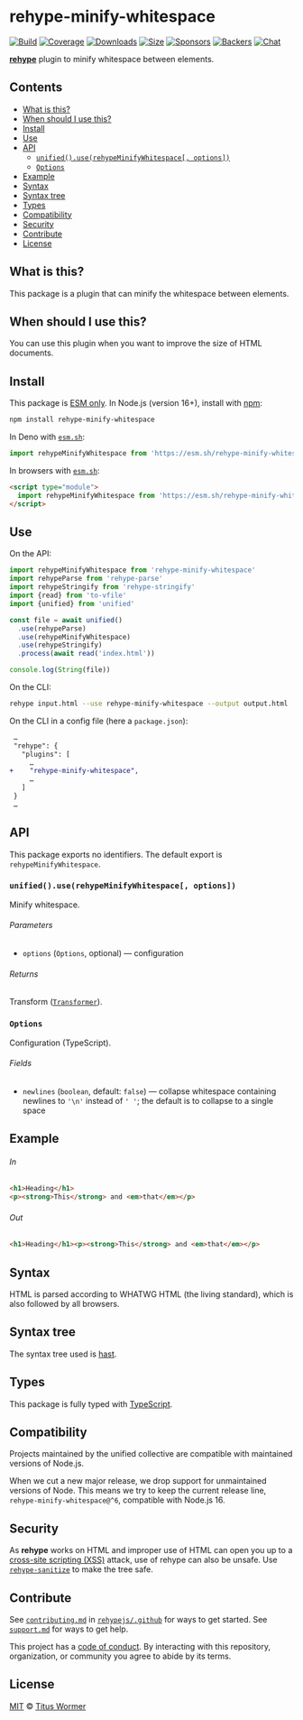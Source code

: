 <!--This file is generated-->

# rehype-minify-whitespace

[![Build][build-badge]][build]
[![Coverage][coverage-badge]][coverage]
[![Downloads][downloads-badge]][downloads]
[![Size][size-badge]][size]
[![Sponsors][funding-sponsors-badge]][funding]
[![Backers][funding-backers-badge]][funding]
[![Chat][chat-badge]][chat]

**[rehype][]** plugin to minify whitespace between elements.

## Contents

* [What is this?](#what-is-this)
* [When should I use this?](#when-should-i-use-this)
* [Install](#install)
* [Use](#use)
* [API](#api)
  * [`unified().use(rehypeMinifyWhitespace[, options])`](#unifieduserehypeminifywhitespace-options)
  * [`Options`](#options)
* [Example](#example)
* [Syntax](#syntax)
* [Syntax tree](#syntax-tree)
* [Types](#types)
* [Compatibility](#compatibility)
* [Security](#security)
* [Contribute](#contribute)
* [License](#license)

## What is this?

This package is a plugin that can minify the whitespace between elements.

## When should I use this?

You can use this plugin when you want to improve the size of HTML documents.

## Install

This package is [ESM only][esm].
In Node.js (version 16+), install with [npm][]:

```sh
npm install rehype-minify-whitespace
```

In Deno with [`esm.sh`][esm-sh]:

```js
import rehypeMinifyWhitespace from 'https://esm.sh/rehype-minify-whitespace@6'
```

In browsers with [`esm.sh`][esm-sh]:

```html
<script type="module">
  import rehypeMinifyWhitespace from 'https://esm.sh/rehype-minify-whitespace@6?bundle'
</script>
```

## Use

On the API:

```js
import rehypeMinifyWhitespace from 'rehype-minify-whitespace'
import rehypeParse from 'rehype-parse'
import rehypeStringify from 'rehype-stringify'
import {read} from 'to-vfile'
import {unified} from 'unified'

const file = await unified()
  .use(rehypeParse)
  .use(rehypeMinifyWhitespace)
  .use(rehypeStringify)
  .process(await read('index.html'))

console.log(String(file))
```

On the CLI:

```sh
rehype input.html --use rehype-minify-whitespace --output output.html
```

On the CLI in a config file (here a `package.json`):

```diff
 …
 "rehype": {
   "plugins": [
     …
+    "rehype-minify-whitespace",
     …
   ]
 }
 …
```

## API

This package exports no identifiers.
The default export is `rehypeMinifyWhitespace`.

### `unified().use(rehypeMinifyWhitespace[, options])`

Minify whitespace.

###### Parameters

* `options` (`Options`, optional)
  — configuration

###### Returns

Transform ([`Transformer`](https://github.com/unifiedjs/unified#transformer)).

### `Options`

Configuration (TypeScript).

###### Fields

* `newlines` (`boolean`, default: `false`)
  — collapse whitespace containing newlines to `'\n'` instead of `' '`;
  the default is to collapse to a single space

## Example

###### In

```html
<h1>Heading</h1>
<p><strong>This</strong> and <em>that</em></p>
```

###### Out

```html
<h1>Heading</h1><p><strong>This</strong> and <em>that</em></p>
```

## Syntax

HTML is parsed according to WHATWG HTML (the living standard), which is also
followed by all browsers.

## Syntax tree

The syntax tree used is [hast][].

## Types

This package is fully typed with [TypeScript][].

## Compatibility

Projects maintained by the unified collective are compatible with maintained
versions of Node.js.

When we cut a new major release, we drop support for unmaintained versions of
Node.
This means we try to keep the current release line,
`rehype-minify-whitespace@^6`,
compatible with Node.js 16.

## Security

As **rehype** works on HTML and improper use of HTML can open you up to a
[cross-site scripting (XSS)][xss] attack, use of rehype can also be unsafe.
Use [`rehype-sanitize`][rehype-sanitize] to make the tree safe.

## Contribute

See [`contributing.md`][contributing] in [`rehypejs/.github`][health] for ways
to get started.
See [`support.md`][support] for ways to get help.

This project has a [code of conduct][coc].
By interacting with this repository, organization, or community you agree to
abide by its terms.

## License

[MIT][license] © [Titus Wormer][author]

[author]: https://wooorm.com

[build]: https://github.com/rehypejs/rehype-minify/actions

[build-badge]: https://github.com/rehypejs/rehype-minify/workflows/main/badge.svg

[chat]: https://github.com/rehypejs/rehype/discussions

[chat-badge]: https://img.shields.io/badge/chat-discussions-success.svg

[coc]: https://github.com/rehypejs/.github/blob/main/code-of-conduct.md

[contributing]: https://github.com/rehypejs/.github/blob/main/contributing.md

[coverage]: https://codecov.io/github/rehypejs/rehype-minify

[coverage-badge]: https://img.shields.io/codecov/c/github/rehypejs/rehype-minify.svg

[downloads]: https://www.npmjs.com/package/rehype-minify-whitespace

[downloads-badge]: https://img.shields.io/npm/dm/rehype-minify-whitespace.svg

[esm]: https://gist.github.com/sindresorhus/a39789f98801d908bbc7ff3ecc99d99c

[esm-sh]: https://esm.sh

[funding]: https://opencollective.com/unified

[funding-backers-badge]: https://opencollective.com/unified/backers/badge.svg

[funding-sponsors-badge]: https://opencollective.com/unified/sponsors/badge.svg

[hast]: https://github.com/syntax-tree/hast

[health]: https://github.com/rehypejs/.github

[license]: https://github.com/rehypejs/rehype-minify/blob/main/license

[npm]: https://docs.npmjs.com/cli/install

[rehype]: https://github.com/rehypejs/rehype

[rehype-sanitize]: https://github.com/rehypejs/rehype-sanitize

[size]: https://bundlejs.com/?q=rehype-minify-whitespace

[size-badge]: https://img.shields.io/bundlejs/size/rehype-minify-whitespace

[support]: https://github.com/rehypejs/.github/blob/main/support.md

[typescript]: https://www.typescriptlang.org

[xss]: https://en.wikipedia.org/wiki/Cross-site_scripting
